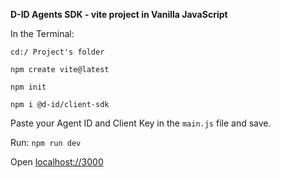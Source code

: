 **D-ID Agents SDK - vite project in Vanilla JavaScript**

In the Terminal:

`cd:/ Project's folder`

`npm create vite@latest`

`npm init`

`npm i @d-id/client-sdk`

Paste your Agent ID and Client Key in the `main.js` file and save.

Run: `npm run dev`

Open [localhost://3000](http://localhost:3000/)
